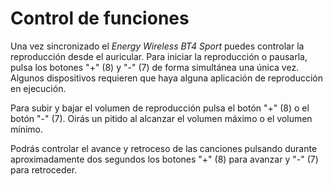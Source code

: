 Control de funciones
======================
Una vez sincronizado el *Energy Wireless BT4 Sport* puedes controlar la reproducción desde el auricular. Para iniciar la reproducción o pausarla, pulsa los botones "+" (8) y "-" (7) de forma simultánea una única vez. Algunos dispositivos requieren que haya alguna aplicación de reproducción en ejecución.

Para subir y bajar el volumen de reproducción pulsa el botón "+" (8) o el botón "-" (7). Oirás un pitido al alcanzar el volumen máximo o el volumen mínimo.

Podrás controlar el avance y retroceso de las canciones pulsando durante aproximadamente dos segundos los botones "+" (8) para avanzar  y "-" (7) para retroceder. 
